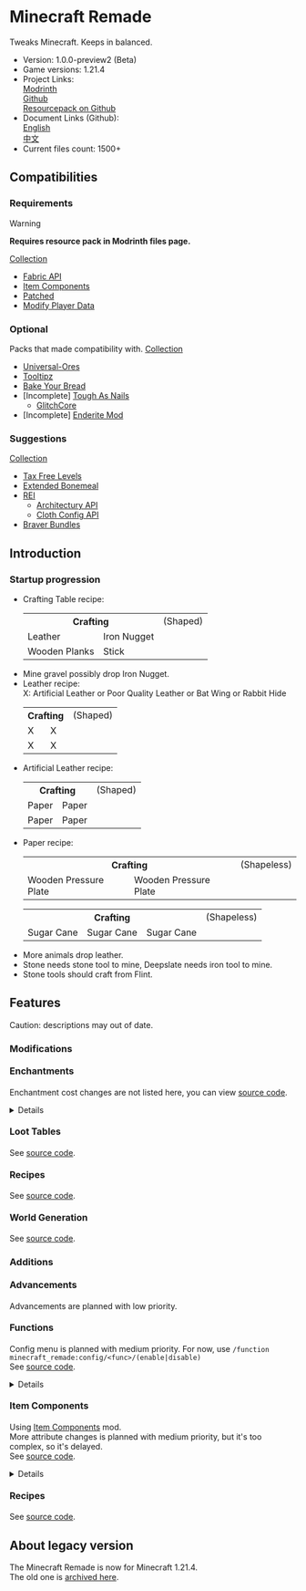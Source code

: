 # Minecraft Remade

Tweaks Minecraft. Keeps in balanced.

- Version: 1.0.0-preview2 (Beta)
- Game versions: 1.21.4
- Project Links:  
  [Modrinth](https://modrinth.com/datapack/oFkITbQM)  
  [Github](https://github.com/Minecrafthyr/minecraft_remade)  
  [Resourcepack on Github](https://github.com/Minecrafthyr/minecraft_remade-resources)
- Document Links (Github):  
  [English](https://github.com/Minecrafthyr/minecraft_remade/tree/main/Readme.md)  
  [中文](https://github.com/Minecrafthyr/minecraft_remade/tree/main/Readme/中文.md)
- Current files count: 1500+

## Compatibilities

### Requirements

> [!WARNING]  
> **Requires resource pack in Modrinth files page.**

[Collection](https://modrinth.com/collection/vv2GYBKe)

- [Fabric API](https://www.modrinth.com/mod/P7dR8mSH)
- [Item Components](https://www.modrinth.com/mod/wOl8aLro)
- [Patched](https://www.modrinth.com/mod/IBlGrJtC)
- [Modify Player Data](https://modrinth.com/mod/e706DYY5)

### Optional

Packs that made compatibility with. [Collection](https://modrinth.com/collection/OomzyzBT)

- [Universal-Ores](https://modrinth.com/mod/sUkBOCw1)
- [Tooltipz](https://modrinth.com/mod/6FNv53gc)
- [Bake Your Bread](https://modrinth.com/mod/6FNv53gc/4cgX9zXl)
- \[Incomplete\] [Tough As Nails](https://modrinth.com/mod/ge1sOdFH)
  - [GlitchCore](https://modrinth.com/mod/s3dmwKy5)
- \[Incomplete\] [Enderite Mod](https://modrinth.com/mod/6lvRWqbA)

### Suggestions

[Collection](https://modrinth.com/collection/xnfbeiAU)

- [Tax Free Levels](https://modrinth.com/mod/jCBrrLTs)
- [Extended Bonemeal](https://modrinth.com/mod/bHkCoxMs)
- [REI](https://modrinth.com/mod/nfn13YXA)
  - [Architectury API](https://modrinth.com/mod/lhGA9TYQ)
  - [Cloth Config API](https://modrinth.com/mod/9s6osm5g)
- [Braver Bundles](https://modrinth.com/mod/piuCfuMa)

## Introduction

### Startup progression

- Crafting Table recipe:
  <table>
    <tr> <th colspan=99>Crafting <td>(Shaped)
    <tr> <td>Leather <td>Iron Nugget
    <tr> <td>Wooden Planks <td>Stick
  </table>
- Mine gravel possibly drop Iron Nugget.
- Leather recipe:  
  X: Artificial Leather or Poor Quality Leather or Bat Wing or Rabbit Hide
  <table>
    <tr> <th colspan=99>Crafting <td>(Shaped)
    <tr> <td>X <td>X
    <tr> <td>X <td>X
  </table>
- Artificial Leather recipe:
  <table>
    <tr> <th colspan=99>Crafting <td>(Shaped)
    <tr> <td>Paper <td>Paper
    <tr> <td>Paper <td>Paper
  </table>
- Paper recipe:
  <table>
    <tr> <th colspan=99>Crafting <td>(Shapeless)
    <tr> <td>Wooden Pressure Plate <td>Wooden Pressure Plate
  </table>
  <table>
    <tr> <th colspan=99>Crafting <td>(Shapeless)
    <tr> <td>Sugar Cane <td>Sugar Cane <td>Sugar Cane
  </table>
- More animals drop leather.
- Stone needs stone tool to mine, Deepslate needs iron tool to mine.
- Stone tools should craft from Flint.

## Features

Caution: descriptions may out of date.

### Modifications

#### <span style="font-size:16px;">Enchantments</span>

Enchantment cost changes are not listed here, you can view [source code](https://github.com/Minecrafthyr/minecraft_remade/tree/main/data/minecraft/enchantment).

<details>

- All Protections max level is 5, supported items are now All equippable items.
- Breach supported items are now weapon.
- Feater Falling increase 0.5 Safe Fall Distance attribute per level.
- Flame ignite time is changed, max level is 2, supported items are now Bow and Crossbow.
- Infinity does not limited as Arrow.
- Power supported items are now Bow and Crossbow.
- Quick Charge charge time is now[0.75, 0.5, 0.25].
- Sharpness primary items are removed, now it possible enchant on all sharp weapons.
- Thorns reduce 1 durability instead of 2, supported items are now All equippable items.
- Looting support shears.
- Unbreaking max level is 5.

</details>

#### <span style="font-size:16px;">Loot Tables</span>

See [source code](https://github.com/Minecrafthyr/minecraft_remade/tree/main/data/minecraft/loot_table).

#### <span style="font-size:16px;">Recipes</span>

See [source code](https://github.com/Minecrafthyr/minecraft_remade/tree/main/data/minecraft/recipe).

#### <span style="font-size:16px;">World Generation</span>

See [source code](https://github.com/Minecrafthyr/minecraft_remade/tree/main/data/minecraft/worldgen).

### Additions

#### <span style="font-size:16px;">Advancements</span>

Advancements are planned with low priority.

#### <span style="font-size:16px;">Functions</span>

Config menu is planned with medium priority. For now, use `/function minecraft_remade:config/<func>/(enable|disable)`  
See [source code](https://github.com/Minecrafthyr/minecraft_remade/tree/main/data/minecraft_remade/function).

<details>

- Attack CD: Some damage types (Player Attack, Mob Attack, etc.) are now bypass cooldown, so here is a additional attack cd for Player and Slimes.
- Flamming Arrows: Ignited arrows set fire on blocks when land.
- Melting Snowball: Snowballs on fire after 10 ticks(0.5 second) are cleared.
- Path Speed: Living Entities on Dirt Path +10% Movement Speed.
- Spectral Arrow Glowing: Spectral Arrow Entities are now glowing.
- Elytra Slow Fall: Sneak when equipping Elytra gives you Slow Fall effect.
- Stonecutter Damage: Stonecutter damage Living Entities.
- Regeneration: Player natural regeneration is modified. Regeneration speed scaling by difficulty(seconds)
  <table>
    <tr> <th>Nutrition <th>18 <th>12 <th>6
    <tr> <th>Peaceful  <td>1  <td>2  <td>3
    <tr> <th>Easy      <td>2  <td>4  <td>6
    <tr> <th>Normal    <td>4  <td>6  <td>12
    <tr> <th>Hard      <td>8  <td>16 <td>24
  </table>
- Fast Climb: Hold jump key (default: Space) and forward/backward/left/right key(default: WASD) on climbable blocks climb up faster.
- Food Exhaustion: Food Exhaustion always increase. Jump exhaustion more.
- Safe Fall Distance: Player Safe Fall Distance attribute base is 4 instead of 3. Sneaking add 1 Safe Fall Distance again.
- Triggers:  
  `/trigger minecraft_remade.back_to_death_location`Back to death location. (Disabled by default)  
  `/trigger minecraft_remade.get_death_location`Get death location. (Disabled by default)  
  `/trigger minecraft_remade.config`Display config screen in chat. (planned)  
  `/trigger minecraft_remade.hat`Move one of mainhand items to head.  
  `/trigger minecraft_remade.hat.make`Set mainhand items equippable on head. `/trigger minecraft_remade.hat.unmake`Remove this function.  
  `/trigger minecraft_remade.random_teleport` or `/trigger minecraft_remade.rtp`Random teleport with 10000 block radius centered around point `(0,0)`. (Disabled by default)  
  `/trigger minecraft_remade.sit`Sit if not standing on air. (Disabled by default)  
  `/trigger minecraft_remade.surface`Teleport to world highest point of here. (Disabled by default)  
  `/trigger minecraft_remade.suicide`Kill yourself. (Disabled by default)

</details>

#### <span style="font-size:16px;">Item Components</span>

Using [Item Components](https://www.modrinth.com/mod/item-components) mod.  
More attribute changes is planned with medium priority, but it's too complex, so it's delayed.  
See [source code](https://github.com/Minecrafthyr/minecraft_remade/tree/main/data/minecraft_remade/item_conponents).

<details>

_(Default consume time is 1.6 second.)_  
_(As now, food nutrition and saturation isn't so balanced.)_

- More items has 64 max stack size.
- Throwable items now has 0.2 second cooldown.
- “Mace, Heavy Core, Blaze Rod, Blaze Powder, End Rod, Obsidian, Crying Obsidian, Ender Chest, Respawn Anchor, Bedrock, Reinforced Deepslate, End Portal Frame, Spawner, Trial Spawner, Vault, All Command Blocks” Items resistant fire.
- Consume Glow Berries gives you Glowing effect.
- Melon Slice Use Remainder is now Melon Seeds.
- Milk has 1 nutrition, 2 saturation.
- Paper is consumable, requires 3.2 seconds to consume, has 10 seconds cooldown, it regenerate 5 health points(Instant Health effect).
- Rotten Flesh has 2 nutrition, 2 saturation, 30 seconds of hunger effect, 20% chance for 5 seconds of poison effect.
- Wheat Seeds and Pumpkin Seeds are consumable, has 0.5 saturation.
- Sugar is consumable, it can always eat, has 2 nutrition, 0.4 saturation.
- Netherite-style items has Uncommon Rarity.
- Mace is Unbreakable,  
  <span style="color:green;">10 Attack Damage  
  0.6 Attack Speed</span>
- Max Damage of tools: Wooden = 16, Stone = 64, Iron = 384, Golden = 32, Diamond = 1536, Netherite = 2048.
- Red and Brown Mushroom requires 1.6 seconds to consume, has 1 nutrition, 1.2 saturation. Red Mushroom apply Poison effect for 10 seconds, 2 level.

</details>

#### <span style="font-size:16px;">Recipes</span>

See [source code](https://github.com/Minecrafthyr/minecraft_remade/tree/main/data/minecraft_remade/recipe).

## About legacy version

The Minecraft Remade is now for Minecraft 1.21.4.  
The old one is [archived here](https://github.com/Minecrafthyr/mcre).

